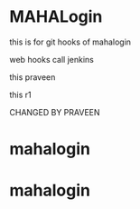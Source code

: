 # MAHALogin
this is for git hooks  of mahalogin

web hooks call jenkins


this praveen 

this r1

CHANGED BY PRAVEEN


# mahalogin
# mahalogin
